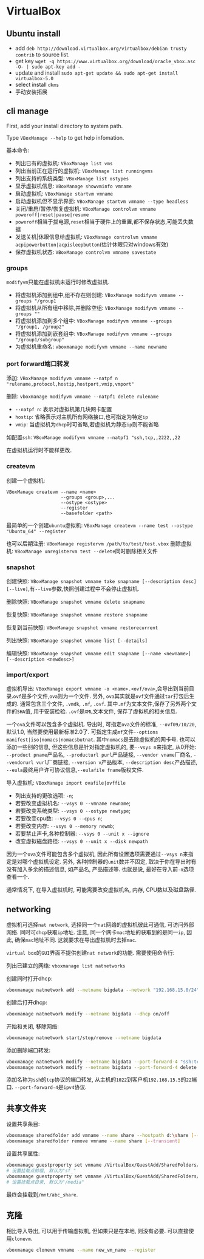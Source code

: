 # VirtualBox

## Ubuntu install

* add `deb http://download.virtualbox.org/virtualbox/debian trusty contrib` to source list.
* get key `wget -q https://www.virtualbox.org/download/oracle_vbox.asc -O- | sudo apt-key add -`
* update and install `sudo apt-get update && sudo apt-get install virtualbox-5.0`
* select install `dkms`
* 手动安装拓展

## cli manage

First, add your install directory to system path.

Type `VBoxManage --help` to get help infomation.

基本命令:
* 列出已有的虚拟机: `VBoxManage list vms`
* 列出当前正在运行的虚拟机: `VBoxManage list runningvms`
* 列出支持的系统类型: `VBoxManage list ostypes`
* 显示虚拟机信息: `VBoxManage showvminfo vmname`
* 启动虚拟机: `VBoxManage startvm vmname`
* 启动虚拟机但不显示界面: `VBoxManage startvm vmname --type headless`
* 关闭/重启/暂停/恢复虚拟机: `VBoxManage controlvm vmname poweroff|reset|pause|resume`
* `poweroff`相当于拔电源,`reset`相当于硬件上的重置,都不保存状态,可能丢失数据
* 发送关机|休眼信息给虚拟机: `VBoxManage controlvm vmname acpipowerbutton|acpisleepbutton`(估计休眼只对windows有效)
* 保存虚拟机状态: `VBoxManage controlvm vmname savestate`

### groups

`modifyvm`只能在虚拟机未运行时修改虚拟机.

* 将虚拟机添加到组中,组不存在则创建: `VBoxManage modifyvm vmname --groups "/group1`
* 将虚拟机从所有组中移除,并删除空组: `VBoxManage modifyvm vmname --groups ""`
* 将虚拟机添加到多个组中: `VBoxManage modifyvm vmname --groups "/group1, /group2"`
* 将虚拟机添加到嵌套组中: `VBoxManage modifyvm vmname --groups "/group1/subgroup"`
* 为虚拟机重命名: `vboxmanage modifyvm vmname --name newname`

### port forward端口转发

添加: `VBoxManage modifyvm vmname --natpf n "rulename,protocol,hostip,hostport,vmip,vmport"`

删除: `vboxmanage modifyvm vmname --natpf1 delete rulename`

* `--natpf n`: 表示对虚拟机第几块网卡配置
* `hostip`: 省略表示对主机所有网络接口,也可指定为特定`ip`
* `vmip`: 当虚拟机为`dhcp`时可省略,若虚拟机为静态`ip`则不能省略

如配置`ssh`: `VBoxManage modifyvm vmname --natpf1 "ssh,tcp,,2222,,22`

在虚拟机运行时不能样更改.

### createvm

创建一个虚拟机: 

    VBoxManage createvm --name <name> 
                        --groups <group>,... 
                        --ostype <ostype>
                        --register
                        --basefolder <path>

最简单的一个创建`ubuntu`虚拟机: `VBoxManage createvm --name test --ostype "Ubuntu_64" --register`

也可以后期注册: `VBoxManage registervm /path/to/test/test.vbox`
删除虚拟机: `VBoxManage unregistervm test --delete`同时删除相关文件

### snapshot

创建快照: `VBoxManage snapshot vmname take snapname [--description desc] [--live]`,有`--live`参数,快照创建过程中不会停止虚拟机.

删除快照: `VBoxManage snapshot vmname delete snapname`

恢复快照: `VBoxManage snapshot vmname restore snapname`

恢复到当前快照: `VBoxManage snapshot vmname restorecurrent`

列出快照: `VBoxManage snapshot vmname list [--details]`

编辑快照: `VBoxManage snapshot vmname edit snapname [--name <newname>] [--description <newdesc>]`

### import/export

虚拟机导出: `VBoxManage export vmname -o <name>.<ovf/ova>`,会导出到当前目录.`ovf`是多个文件,`ova`则为一个文件. 另外, `ova`其实就是`ovf`文件通过`tar`打包后生成的. 通常包含三个文件, `.vmdk`, `.mf`, `.ovf`. 其中`.mf`为文本文件,保存了另外两个文件的`SHA`值, 用于安装检验. `.ovf`是`XML`文本文件, 保存了虚拟机的相关信息.

一个`ova`文件可以包含多个虚拟机. 导出时, 可指定`ova`文件的标准, `--ovf09/10/20`, 默认1.0, 当然要使用最新标准2.0了. 可指定生成`mf`文件`--options manifest|iso|nomacs|nomacsbutnat`. 其中`nomacs`是去除虚拟机的网卡号. 也可以添加一些别的信息, 但这些信息是针对指定虚拟机的, 要`--vsys n`来指定, 从0开始: `--product pname`产品名, `--producturl purl`产品链接, `--vendor vname`厂商名, `--vendorurl vurl`厂商链接, `--version v`产品版本, `--description desc`产品描述, `--eula`最终用户许可协议信息,`--eulafile fname`版权文件.

导入虚拟机: `VBoxManage import ovafile|ovffile`

* 列出支持的更改选项: `-n`;
* 若要改变虚拟机名: `--vsys 0 --vmname newname`; 
* 若要改变系统类型: `--vsys 0 --ostype newtype`; 
* 若要改变cpu数: `--vsys 0 --cpus n`; 
* 若要改变内存: `--vsys 0 --memory newmb`; 
* 若要禁止声卡,各种控制器: `--vsys 0 --unit x --ignore`
* 改变虚拟磁盘路径: `--vsys 0 --unit x --disk newpath`

因为一个`ova`文件可能包含多个虚拟机, 因此所有设置选项需要通过`--vsys n`来指定是对哪个虚拟机设定. 另外, 各种控制器的`unit`数并不固定, 取决于你在导出时有没有加入多余的描述信息, 如产品名, 产品描述等. 也就是说, 最好在导入前`-n`选项查看一个.

通常情况下, 在导入虚拟机时, 可能需要改变虚拟机名, 内存, CPU数以及磁盘路径.

## networking

虚拟机可选择`nat network`, 选择同一个`nat`网络的虚拟机彼此可通信, 可访问外部网络. 同时可`dhcp`获取`ip`地址. 注意, 同一个网卡`mac`地址的获取到的是同一`ip`, 因此, 确保`mac`地址不同. 这就要求在导出虚拟机时去掉`mac`.

`virtual box`的`GUI`界面不提供创建`nat network`的功能. 需要使用命令行:

列出已建立的网络: `vboxmanage list natnetworks`

创建同时打开dhcp:
```sh
vboxmanage natnetwork add --netname bigdata --network "192.168.15.0/24" --enable --dhcp on  
```

创建后打开dhcp:
```sh
vboxmanage natnetwork modify --netname bigdata --dhcp on/off
```

开始和关闭, 移除网络:
```sh
vboxmanage natnetwork start/stop/remove --netname bigdata
```

添加删除端口转发:

```sh
vboxmanage natnetwork modify --netname bigdata --port-forward-4 "ssh:tcp:[]:1022:[192.168.15.5]:22"
vboxmanage natnetwork modify --netname bigdata --port-forward-4 delete ssh
```

添加名称为`ssh`的`tcp`协议的端口转发, 从主机的`1022`到客户机`192.168.15.5`的`22`端口. `--port-forward-4`是`ipv4`协议.

## 共享文件夹

设置共享条目:

```sh
vboxmanage sharedfolder add vmname --name share --hostpath d:\share [--transient] [--readonly] [--automount]
vboxmanage sharedfolder remove vmname --name share [--transient]
```

设置共享属性:

```sh
vboxmanage guestproperty set vmname /VirtualBox/GuestAdd/SharedFolders/MountPrefix "abc_"
# 设置挂载点前缀, 默认为"sf_"
vboxmanage guestproperty set vmname /VirtualBox/GuestAdd/SharedFolders/MountDir "/mnt"
# 设置挂载点目录, 默认为"/media"
```

最终会挂载到`/mnt/abc_share`.

## 克隆

相比导入导出, 可以用于传输虚拟机, 但如果只是在本地, 则没有必要. 可以直接使用`clonevm`.

```sh
vboxmanage clonevm vmname --name new_vm_name --register
```


